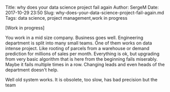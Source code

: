 Title: why does your data science project fail again
Author: SergeM
Date: 2017-10-29 23:50
Slug: why-does-your-data-science-project-fail-again.md
Tags: data science, project management,work in progress

[Work in progress]

You work in a mid size company. Business goes well. Engineering department is split into many small teams. One of them works on data intense project. Like rooting of parcels from a warehouse or demand prediction for millions of sales per month. Everything is ok, but upgrading from very basic algorithm that is here from the beginning fails miserably. Maybe it fails multiple times in a row. Changing leads and even heads of the department doesn't help. 

Well old system works. It is obsolete, too slow, has bad precision but the team

